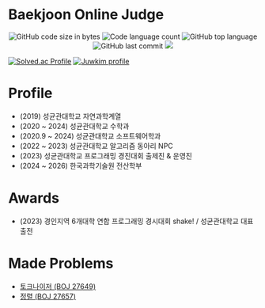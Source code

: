 # Baekjoon Online Judge

<p align="center">
	<img alt="GitHub code size in bytes" src="https://img.shields.io/github/languages/code-size/juwkim/boj?color=lightblue" />
	<img alt="Code language count" src="https://img.shields.io/github/languages/count/juwkim/boj?color=yellow" />
	<img alt="GitHub top language" src="https://img.shields.io/github/languages/top/juwkim/boj?color=blue" />
	<img alt="GitHub last commit" src="https://img.shields.io/github/last-commit/juwkim/boj?color=green" />
	<img src="https://hits.seeyoufarm.com/api/count/incr/badge.svg?url=https%3A%2F%2Fgithub.com%2Fjuwkim%2Fboj&count_bg=%2379C83D&title_bg=%23555555&icon=&icon_color=%23E7E7E7&title=hits&edge_flat=false"/>
</p>

[![Solved.ac Profile](http://mazassumnida.wtf/api/v2/generate_badge?boj=faang12594)](https://solved.ac/faang12594)
[![Juwkim profile](http://mazandi.herokuapp.com/api?handle=faang12594&theme=warm)](https://www.acmicpc.net/user/faang12594)

# Profile

* (2019)  성균관대학교 자연과학계열
* (2020 ~ 2024) 성균관대학교 수학과
* (2020.9 ~ 2024) 성균관대학교 소프트웨어학과
* (2022 ~ 2023) 성균관대학교 알고리즘 동아리 NPC
* (2023)  성균관대학교 프로그래밍 경진대회 출제진 & 운영진
* (2024 ~ 2026)  한국과학기술원 전산학부

# Awards

* (2023) 경인지역 6개대학 연합 프로그래밍 경시대회 shake! / 성균관대학교 대표 출전

# Made Problems

- [토크나이저 (BOJ 27649)](https://www.acmicpc.net/problem/27649)  
- [정렬 (BOJ 27657)](https://www.acmicpc.net/problem/27657)
